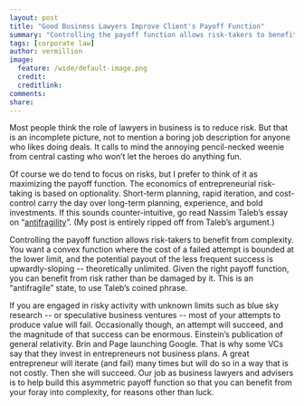 ```yaml
---
layout: post
title: "Good Business Lawyers Improve Client's Payoff Function"
summary: "Controlling the payoff function allows risk-takers to benefit from complexity."
tags: [corporate law]
author: vermillion
image:
  feature: /wide/default-image.png
  credit:
  creditlink:
comments: 
share: 
---
```



Most people think the role of lawyers in business is to reduce risk. But that is an incomplete picture, not to mention a boring job description for anyone who likes doing deals. It calls to mind the annoying pencil-necked weenie from central casting who won’t let the heroes do anything fun.

Of course we do tend to focus on risks, but I prefer to think of it as maximizing the payoff function. The economics of entrepreneurial risk-taking is based on optionality. Short-term planning, rapid iteration, and cost-control carry the day over long-term planning, experience, and bold investments. If this sounds counter-intuitive, go read Nassim Taleb’s essay on “<a href="http://www.edge.org/conversation/understanding-is-a-poor-substitute-for-convexity-antifragility" target="_blank">antifragility</a>”. (My post is entirely ripped off from Taleb’s argument.)

Controlling the payoff function allows risk-takers to benefit from complexity. You want a convex function where the cost of a failed attempt is bounded at the lower limit, and the potential payout of the less frequent success is upwardly-sloping -- theoretically unlimited. Given the right payoff function, you can benefit from risk rather than be damaged by it. This is an “antifragile” state, to use Taleb’s coined phrase.

If you are engaged in risky activity with unknown limits such as blue sky research -- or speculative business ventures -- most of your attempts to produce value will fail. Occasionally though, an attempt will succeed, and the magnitude of that success can be enormous. Einstein’s publication of general relativity. Brin and Page launching Google. That is why some VCs say that they invest in entrepreneurs not business plans. A great entrepreneur will iterate (and fail) many times but will do so in a way that is not costly. Then she will succeed. Our job as business lawyers and advisers is to help build this asymmetric payoff function so that you can benefit from your foray into complexity, for reasons other than luck.